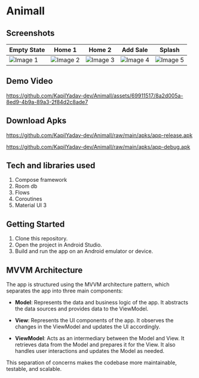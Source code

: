 # Animall

## Screenshots

| Empty State            | Home 1    | Home 2            | Add Sale        | Splash         |
|---------------------|---------------------|---------------------|---------------------|---------------------|
| ![Image 1](https://github.com/KapilYadav-dev/Animall/assets/69911517/06b60411-ebf3-4d45-817c-38c05043a083) | ![Image 2](https://github.com/KapilYadav-dev/Animall/assets/69911517/7f76ae96-5330-4347-8fcc-4193232d4f6e) | ![Image 3](https://github.com/KapilYadav-dev/Animall/assets/69911517/e90ec0d4-8dda-410f-8543-6734ad0c7ef0) | ![Image 4](https://github.com/KapilYadav-dev/Animall/assets/69911517/0c43ed8a-58e8-431e-8d4c-4fa598de1c96) | ![Image 5](https://github.com/KapilYadav-dev/Animall/assets/69911517/107ba4a7-5a69-492f-9976-d76a7d6b85f1) |

## Demo Video

https://github.com/KapilYadav-dev/Animall/assets/69911517/8a2d005a-8ed9-4b9a-89a3-2f84d2c8ade7

## Download Apks

https://github.com/KapilYadav-dev/Animall/raw/main/apks/app-release.apk

https://github.com/KapilYadav-dev/Animall/raw/main/apks/app-debug.apk

## Tech and libraries used

1. Compose framework
2. Room db
3. Flows
4. Coroutines
5. Material UI 3

## Getting Started

1. Clone this repository.
2. Open the project in Android Studio.
3. Build and run the app on an Android emulator or device.

## MVVM Architecture

The app is structured using the MVVM architecture pattern, which separates the app into three main components:

- **Model**: Represents the data and business logic of the app. It abstracts the data sources and provides data to the ViewModel.

- **View**: Represents the UI components of the app. It observes the changes in the ViewModel and updates the UI accordingly.

- **ViewModel**: Acts as an intermediary between the Model and View. It retrieves data from the Model and prepares it for the View. It also handles user interactions and updates the Model as needed.

This separation of concerns makes the codebase more maintainable, testable, and scalable.

